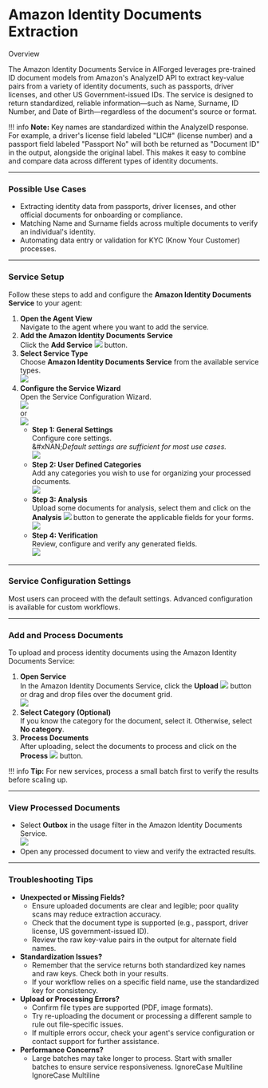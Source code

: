 # Amazon Identity Documents Extraction

Overview

The Amazon Identity Documents Service in AIForged leverages pre-trained ID document models from Amazon's AnalyzeID API to extract key-value pairs from a variety of identity documents, such as passports, driver licenses, and other US Government-issued IDs. The service is designed to return standardized, reliable information—such as Name, Surname, ID Number, and Date of Birth—regardless of the document's source or format.

!!! info
    **Note:** Key names are standardized within the AnalyzeID response. For example, a driver's license field labeled "LIC#" (license number) and a passport field labeled "Passport No" will both be returned as "Document ID" in the output, alongside the original label. This makes it easy to combine and compare data across different types of identity documents.

***

### Possible Use Cases

* Extracting identity data from passports, driver licenses, and other official documents for onboarding or compliance.
* Matching Name and Surname fields across multiple documents to verify an individual's identity.
* Automating data entry or validation for KYC (Know Your Customer) processes.

***

### Service Setup

Follow these steps to add and configure the **Amazon Identity Documents Service** to your agent:

1. **Open the Agent View**\
   Navigate to the agent where you want to add the service.
2. **Add the Amazon Identity Documents Service**\
   Click the **Add Service** ![](../../assets/image%20%2842%29.png) button.
3. **Select Service Type**\
   Choose **Amazon Identity Documents Service** from the available service types.\
   ![](../../assets/image%20%2843%29.png)
4. **Configure the Service Wizard**\
   Open the Service Configuration Wizard.\
   ![](../../assets/image%20%2844%29.png)\
   or\
   ![](../../assets/image%20%2845%29.png)
   * **Step 1: General Settings**\
     Configure core settings.\
     &#xNAN;_&#x44;efault settings are sufficient for most use cases._\
     ![](../../assets/image%20%2846%29.png)
   * **Step 2: User Defined Categories**\
     Add any categories you wish to use for organizing your processed documents.\
     ![](../../assets/image%20%2847%29.png)
   * **Step 3: Analysis**\
     Upload some documents for analysis, select them and click on the **Analysis** ![](../../assets/image%20%28125%29.png) button to generate the applicable fields for your forms.\
     ![](../../assets/image%20%2848%29.png)
   * **Step 4: Verification**\
     Review, configure and verify any generated fields.\
     ![](../../assets/image%20%2849%29.png)

***

### Service Configuration Settings

Most users can proceed with the default settings. Advanced configuration is available for custom workflows.

***

### Add and Process Documents

To upload and process identity documents using the Amazon Identity Documents Service:

1. **Open Service**\
   In the Amazon Identity Documents Service, click the **Upload** ![](../../assets/image%20%2837%29.png) button or drag and drop files over the document grid.\
   ![](../../assets/image%20%2850%29.png)
2. **Select Category (Optional)**\
   If you know the category for the document, select it. Otherwise, select **No category**.
3. **Process Documents**\
   After uploading, select the documents to process and click on the **Process** ![](../../assets/image%20%2813%29%20%281%29%20%281%29.png) button.

!!! info
    **Tip:** For new services, process a small batch first to verify the results before scaling up.

***

### View Processed Documents

* Select **Outbox** in the usage filter in the Amazon Identity Documents Service.\
  ![](../../assets/image%20%2851%29.png)
* Open any processed document to view and verify the extracted results.

***

### Troubleshooting Tips

* **Unexpected or Missing Fields?**
  * Ensure uploaded documents are clear and legible; poor quality scans may reduce extraction accuracy.
  * Check that the document type is supported (e.g., passport, driver license, US government-issued ID).
  * Review the raw key-value pairs in the output for alternate field names.
* **Standardization Issues?**
  * Remember that the service returns both standardized key names and raw keys. Check both in your results.
  * If your workflow relies on a specific field name, use the standardized key for consistency.
* **Upload or Processing Errors?**
  * Confirm file types are supported (PDF, image formats).
  * Try re-uploading the document or processing a different sample to rule out file-specific issues.
  * If multiple errors occur, check your agent's service configuration or contact support for further assistance.
* **Performance Concerns?**
  * Large batches may take longer to process. Start with smaller batches to ensure service responsiveness.
 IgnoreCase Multiline IgnoreCase Multiline


